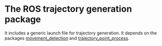 # The ROS trajectory generation package

It includes a generic launch file for trajectory generation. It depends on the packages [movement_detection](https://github.com/thanasists/movement_detection)
and [trajectory_point_process](https://github.com/thanasists/trajectory_point_process).


